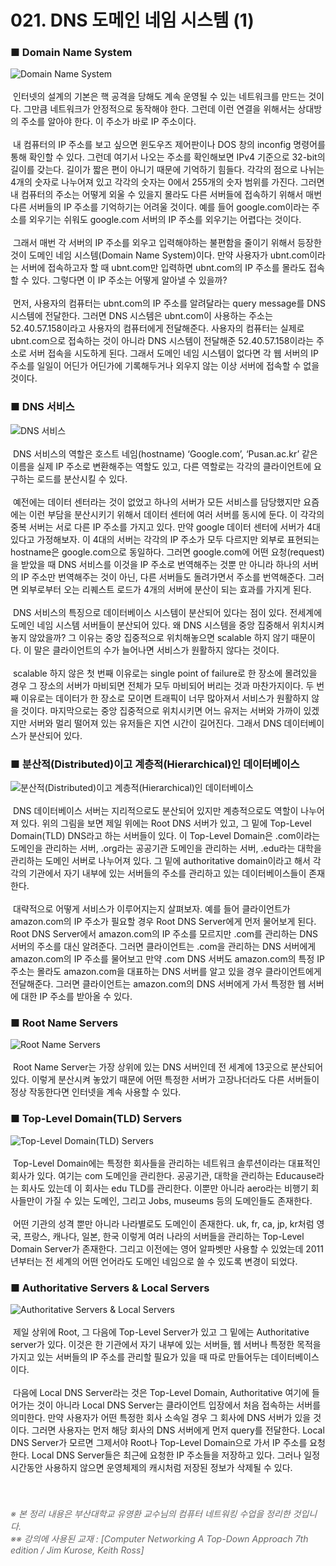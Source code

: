 ﻿# 021. DNS 도메인 네임 시스템 (1)
### ■ Domain Name System
![ Domain Name System]()
<br><br>
&nbsp;인터넷의 설계의 기본은 핵 공격을 당해도 계속 운영될 수 있는 네트워크를 만드는 것이다. 그만큼 네트워크가 안정적으로 동작해야 한다. 그런데 이런 연결을 위해서는 상대방의 주소를 알아야 한다. 이 주소가 바로 IP 주소이다.
<br><br>
&nbsp;내 컴퓨터의 IP 주소를 보고 싶으면 윈도우즈 제어판이나 DOS 창의 inconfig 명령어를 통해 확인할 수 있다. 그런데 여기서 나오는 주소를 확인해보면 IPv4 기준으로 32-bit의 길이를 갖는다. 길이가 짧은 편이 아니기 때문에 기억하기 힘들다. 각각의 점으로 나뉘는 4개의 숫자로 나누어져 있고 각각의 숫자는 0에서 255개의 숫자 범위를 가진다. 그러면 내 컴퓨터의 주소는 어떻게 외울 수 있을지 몰라도 다른 서버들에 접속하기 위해서 매번 다른 서버들의 IP 주소를 기억하기는 어려울 것이다. 예를 들어 google.com이라는 주소를 외우기는 쉬워도 google.com 서버의 IP 주소를 외우기는 어렵다는 것이다.
<br><br>
&nbsp;그래서 매번 각 서버의 IP 주소를 외우고 입력해야하는 불편함을 줄이기 위해서 등장한 것이 도메인 네임 시스템(Domain Name System)이다. 만약 사용자가 ubnt.com이라는 서버에 접속하고자 할 때 ubnt.com만 입력하면 ubnt.com의 IP 주소를 몰라도 접속할 수 있다. 그렇다면 이 IP 주소는 어떻게 알아낼 수 있을까?
<br><br>
&nbsp;먼저, 사용자의 컴퓨터는 ubnt.com의 IP 주소를 알려달라는 query message를 DNS 시스템에 전달한다. 그러면 DNS 시스템은 ubnt.com이 사용하는 주소는 52.40.57.158이라고 사용자의 컴퓨터에게 전달해준다. 사용자의 컴퓨터는 실제로 ubnt.com으로 접속하는 것이 아니라 DNS 시스템이 전달해준 52.40.57.158이라는 주소로 서버 접속을 시도하게 된다. 그래서 도메인 네임 시스템이 없다면 각 웹 서버의 IP 주소를 일일이 어딘가 어딘가에 기록해두거나 외우지 않는 이상 서버에 접속할 수 없을 것이다.
<br>
### ■ DNS 서비스
![DNS 서비스]()
<br><br>
&nbsp;DNS 서비스의 역할은 호스트 네임(hostname) ‘Google.com’, ‘Pusan.ac.kr’ 같은 이름을 실제 IP 주소로 변환해주는 역할도 있고, 다른 역할로는 각각의 클라이언트에 요구하는 로드를 분산시킬 수 있다.
<br><br>
&nbsp;예전에는 데이터 센터라는 것이 없었고 하나의 서버가 모든 서비스를 담당했지만 요즘에는 이런 부담을 분산시키기 위해서 데이터 센터에 여러 서버를 동시에 둔다. 이 각각의 중복 서버는 서로 다른 IP 주소를 가지고 있다. 만약 google 데이터 센터에 서버가 4대 있다고 가정해보자. 이 4대의 서버는 각각의 IP 주소가 모두 다르지만 외부로 표현되는 hostname은 google.com으로 동일하다. 그러면 google.com에 어떤 요청(request)을 받았을 때 DNS 서비스를 이것을 IP 주소로 번역해주는 것뿐 만 아니라 하나의 서버의 IP 주소만 번역해주는 것이 아닌, 다른 서버들도 돌려가면서 주소를 번역해준다. 그러면 외부로부터 오는 리퀘스트 로드가 4개의 서버에 분산이 되는 효과를 가지게 된다.
<br><br>
&nbsp;DNS 서비스의 특징으로 데이터베이스 시스템이 분산되어 있다는 점이 있다. 전세계에 도메인 네임 시스템 서버들이 분산되어 있다. 왜 DNS 시스템을 중앙 집중해서 위치시켜놓지 않았을까? 그 이유는 중앙 집중적으로 위치해놓으면 scalable 하지 않기 때문이다. 이 말은 클라이언트의 수가 늘어나면 서비스가 원활하지 않다는 것이다.
<br><br>
&nbsp;scalable 하지 않은 첫 번째 이유로는 single point of failure로 한 장소에 몰려있을 경우 그 장소의 서버가 마비되면 전체가 모두 마비되어 버리는 것과 마찬가지이다. 두 번째 이유로는 데이터가 한 장소로 모이면 트래픽이 너무 많아져서 서비스가 원활하지 않을 것이다. 마지막으로는 중앙 집중적으로 위치시키면 어느 유저는 서버와 가까이 있겠지만 서버와 멀리 떨어져 있는 유저들은 지연 시간이 길어진다. 그래서 DNS 데이터베이스가 분산되어 있다.
<br>
### ■ 분산적(Distributed)이고 계층적(Hierarchical)인 데이터베이스
![ 분산적(Distributed)이고 계층적(Hierarchical)인 데이터베이스
]()
<br><br>
&nbsp;DNS 데이터베이스 서버는 지리적으로도 분산되어 있지만 계층적으로도 역할이 나누어져 있다. 위의 그림을 보면 제일 위에는 Root DNS 서버가 있고, 그 밑에 Top-Level Domain(TLD) DNS라고 하는 서버들이 있다. 이 Top-Level Domain은 .com이라는 도메인을 관리하는 서버, .org라는 공공기관 도메인을 관리하는 서버, .edu라는 대학을 관리하는 도메인 서버로 나누어져 있다. 그 밑에 authoritative domain이라고 해서 각각의 기관에서 자기 내부에 있는 서버들의 주소를 관리하고 있는 데이터베이스들이 존재한다.
<br><br>
&nbsp;대략적으로 어떻게 서비스가 이루어지는지 살펴보자. 예를 들어 클라이언트가 amazon.com의 IP 주소가 필요할 경우 Root DNS Server에게 먼저 물어보게 된다. Root DNS Server에서 amazon.com의 IP 주소를 모르지만 .com를 관리하는 DNS 서버의 주소를 대신 알려준다. 그러면 클라이언트는 .com을 관리하는 DNS 서버에게 amazon.com의 IP 주소를 물어보고 만약 .com DNS 서버도 amazon.com의 특정 IP 주소는 몰라도 amazon.com을 대표하는 DNS 서버를 알고 있을 경우 클라이언트에게 전달해준다. 그러면 클라이언트는 amazon.com의 DNS 서버에게 가서 특정한 웹 서버에 대한 IP 주소를 받아올 수 있다.
<br>
### ■ Root Name Servers
![ Root Name Servers]()
<br><br>
&nbsp;Root Name Server는 가장 상위에 있는 DNS 서버인데 전 세계에 13곳으로 분산되어 있다. 이렇게 분산시켜 놓았기 때문에 어떤 특정한 서버가 고장나더라도 다른 서버들이 정상 작동한다면 인터넷을 계속 사용할 수 있다.
<br>
### ■ Top-Level Domain(TLD) Servers
![ Top-Level Domain(TLD) Servers]()
<br><br>
&nbsp;Top-Level Domain에는 특정한 회사들을 관리하는 네트워크 솔루션이라는 대표적인 회사가 있다. 여기는 com 도메인을 관리한다. 공공기관, 대학을 관리하는 Educause라는 회사도 있는데 이 회사는 edu TLD를 관리한다. 이뿐만 아니라 aero라는 비행기 회사들만이 가질 수 있는 도메인, 그리고 Jobs, museums 등의 도메인들도 존재한다.
<br><br>
&nbsp;어떤 기관의 성격 뿐만 아니라 나라별로도 도메인이 존재한다. uk, fr, ca, jp, kr처럼 영국, 프랑스, 캐나다, 일본, 한국 이렇게 여러 나라의 서버들을 관리하는 Top-Level Domain Server가 존재한다. 그리고 이전에는 영어 알파벳만 사용할 수 있었는데 2011년부터는 전 세계의 어떤 언어라도 도메인 네임으로 쓸 수 있도록 변경이 되었다.
<br>
### ■ Authoritative Servers & Local Servers
![ Authoritative Servers & Local Servers]()
<br><br>
&nbsp;제일 상위에 Root, 그 다음에 Top-Level Server가 있고 그 밑에는 Authoritative server가 있다. 이것은 한 기관에서 자기 내부에 있는 서버들, 웹 서버나 특정한 목적을 가지고 있는 서버들의 IP 주소를 관리할 필요가 있을 때 따로 만들어두는 데이터베이스이다.
<br><br>
&nbsp;다음에 Local DNS Server라는 것은 Top-Level Domain, Authoritative 여기에 들어가는 것이 아니라 Local DNS Server는 클라이언트 입장에서 처음 접속하는 서버를 의미한다. 만약 사용자가 어떤 특정한 회사 소속일 경우 그 회사에 DNS 서버가 있을 것이다. 그러면 사용자는 먼저 해당 회사의 DNS 서버에게 먼저 query를 전달한다. Local DNS Server가 모르면 그제서야 Root나 Top-Level Domain으로 가서 IP 주소를 요청한다. Local DNS Server들은 최근에 요청한 IP 주소들을 저장하고 있다. 그러나 일정 시간동안 사용하지 않으면 운영체제의 캐시처럼 저장된 정보가 삭제될 수 있다.
<br>
<br>
<br>
###### <span style="color:#666666">※ 본 정리 내용은 부산대학교 유영환 교수님의 컴퓨터 네트워킹 수업을 정리한 것입니다.<br>※※ 강의에 사용된 교재 : [Computer Networking A Top-Down Approach 7th edition / Jim Kurose, Keith Ross]</span>
